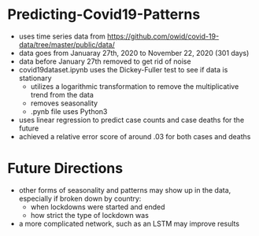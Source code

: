 # Predicting-Covid19-Patterns
- uses time series data from https://github.com/owid/covid-19-data/tree/master/public/data/
- data goes from Januaray 27th, 2020 to November 22, 2020 (301 days)
- data before January 27th removed to get rid of noise
- covid19dataset.ipynb uses the Dickey-Fuller test to see if data is stationary
  - utilizes a logarithmic transformation to remove the multiplicative trend from the data
  - removes seasonality
  - .pynb file uses Python3
- uses linear regression to predict case counts and case deaths for the future
- achieved a relative error score of around .03 for both cases and deaths
# Future Directions
- other forms of seasonality and patterns may show up in the data, especially if broken down by country:
  - when lockdowns were started and ended
  - how strict the type of lockdown was
- a more complicated network, such as an LSTM may improve results
